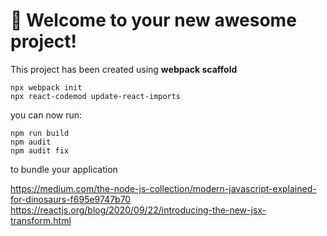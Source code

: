 # 🚀 Welcome to your new awesome project!

This project has been created using **webpack scaffold**
```
npx webpack init
npx react-codemod update-react-imports
```
you can now run:
```
npm run build
npm audit
npm audit fix
```
to bundle your application

https://medium.com/the-node-js-collection/modern-javascript-explained-for-dinosaurs-f695e9747b70
https://reactjs.org/blog/2020/09/22/introducing-the-new-jsx-transform.html
